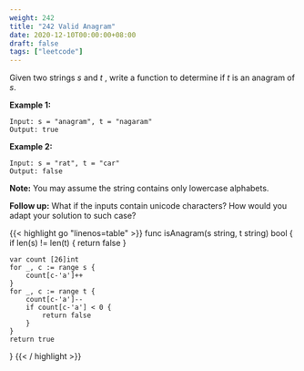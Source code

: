 ```yaml
---
weight: 242
title: "242 Valid Anagram"
date: 2020-12-10T00:00:00+08:00
draft: false
tags: ["leetcode"]
---
```


Given two strings _s_ and _t_ , write a function to determine if _t_ is an anagram of _s_.

**Example 1:**
```
Input: s = "anagram", t = "nagaram"
Output: true
```

**Example 2:**
```
Input: s = "rat", t = "car"
Output: false
```

**Note:**
You may assume the string contains only lowercase alphabets.

**Follow up:**
What if the inputs contain unicode characters? How would you adapt your solution to such case?

<div class="tabs"></div>
<div class="tab-content">
<div id="golang" class="lang">
{{< highlight go "linenos=table" >}}
func isAnagram(s string, t string) bool {
	if len(s) != len(t) {
		return false
	}

	var count [26]int
	for _, c := range s {
		count[c-'a']++
	}
	for _, c := range t {
		count[c-'a']--
		if count[c-'a'] < 0 {
			return false
		}
	}
	return true
}
{{< / highlight >}}
</div>
</div>
